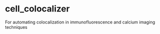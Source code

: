 # cell_colocalizer
For automating colocalization in immunofluorescence and calcium imaging techniques
